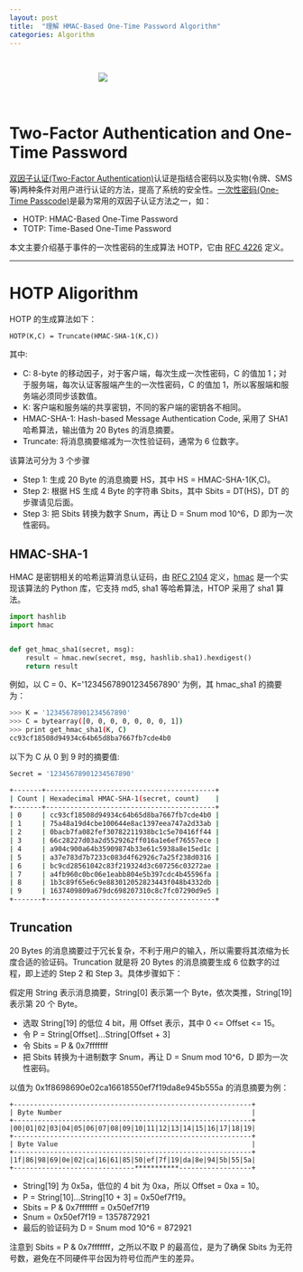 ```yaml
---
layout: post
title:  "理解 HMAC-Based One-Time Password Algorithm"
categories: Algorithm
---
```


&nbsp;&nbsp;&nbsp;&nbsp;&nbsp;

&nbsp;&nbsp;&nbsp;&nbsp;&nbsp;&nbsp;&nbsp;&nbsp;&nbsp;&nbsp;&nbsp;&nbsp;&nbsp;&nbsp;&nbsp;&nbsp;&nbsp;&nbsp;&nbsp;&nbsp;&nbsp;&nbsp;&nbsp;&nbsp;&nbsp;&nbsp;&nbsp;&nbsp;&nbsp;&nbsp;&nbsp;&nbsp;&nbsp;&nbsp;&nbsp;&nbsp;&nbsp;&nbsp;&nbsp;&nbsp;![](http://7xp2eu.com1.z0.glb.clouddn.com/otp1.png)

&nbsp;&nbsp;&nbsp;&nbsp;&nbsp;


# Two-Factor Authentication and One-Time Password

[双因子认证(Two-Factor Authentication)](http://baike.baidu.com/view/1298637.htm)认证是指结合密码以及实物(令牌、SMS等)两种条件对用户进行认证的方法，提高了系统的安全性。[一次性密码(One-Time Passcode)](https://en.wikipedia.org/wiki/One-time_password)是最为常用的双因子认证方法之一，如：

- HOTP: HMAC-Based One-Time Password
- TOTP: Time-Based One-Time Password

本文主要介绍基于事件的一次性密码的生成算法 HOTP，它由 [RFC 4226](https://tools.ietf.org/html/rfc4226) 定义。

-----------

# HOTP Aligorithm

HOTP 的生成算法如下：

~~~
HOTP(K,C) = Truncate(HMAC-SHA-1(K,C))
~~~

其中:

- C: 8-byte 的移动因子，对于客户端，每次生成一次性密码，C 的值加 1；对于服务端，每次认证客服端产生的一次性密码，C 的值加 1，所以客服端和服务端必须同步该数值。
- K: 客户端和服务端的共享密钥，不同的客户端的密钥各不相同。
- HMAC-SHA-1: Hash-based Message Authentication Code, 采用了 SHA1 哈希算法，输出值为 20 Bytes 的消息摘要。
- Truncate: 将消息摘要缩减为一次性验证码，通常为 6 位数字。

该算法可分为 3 个步骤

- Step 1: 生成 20 Byte 的消息摘要 HS，其中 HS = HMAC-SHA-1(K,C)。- Step 2: 根据 HS 生成 4 Byte 的字符串 Sbits，其中 Sbits = DT(HS)，DT 的步骤请见后面。- Step 3: 把 Sbits 转换为数字 Snum，再让 D = Snum mod 10^6，D 即为一次性密码。

## HMAC-SHA-1

HMAC 是密钥相关的哈希运算消息认证码，由 [RFC 2104](https://tools.ietf.org/pdf/rfc2104.pdf) 定义，[hmac](https://docs.python.org/2/library/hmac.html) 是一个实现该算法的 Python 库，它支持 md5, sha1 等哈希算法，HTOP 采用了 sha1 算法。

~~~ python
import hashlib
import hmac


def get_hmac_sha1(secret, msg):
    result = hmac.new(secret, msg, hashlib.sha1).hexdigest()
    return result
~~~

例如，以 C = 0、K='12345678901234567890' 为例，其 hmac_sha1 的摘要为：

~~~ bash
>>> K = '12345678901234567890'
>>> C = bytearray([0, 0, 0, 0, 0, 0, 0, 1])
>>> print get_hmac_sha1(K, C)
cc93cf18508d94934c64b65d8ba7667fb7cde4b0
~~~

以下为 C 从 0 到 9 时的摘要值:

~~~ bash
Secret = '12345678901234567890'

+-------+------------------------------------------+
| Count | Hexadecimal HMAC-SHA-1(secret, count)    |+-------+------------------------------------------+| 0     | cc93cf18508d94934c64b65d8ba7667fb7cde4b0 || 1     | 75a48a19d4cbe100644e8ac1397eea747a2d33ab || 2     | 0bacb7fa082fef30782211938bc1c5e70416ff44 || 3     | 66c28227d03a2d5529262ff016a1e6ef76557ece || 4     | a904c900a64b35909874b33e61c5938a8e15ed1c || 5     | a37e783d7b7233c083d4f62926c7a25f238d0316 || 6     | bc9cd28561042c83f219324d3c607256c03272ae || 7     | a4fb960c0bc06e1eabb804e5b397cdc4b45596fa || 8     | 1b3c89f65e6c9e883012052823443f048b4332db || 9     | 1637409809a679dc698207310c8c7fc07290d9e5 |
+-------+------------------------------------------+
~~~

## Truncation20 Bytes 的消息摘要过于冗长复杂，不利于用户的输入，所以需要将其浓缩为长度合适的验证码。Truncation 就是将 20 Bytes 的消息摘要生成 6 位数字的过程，即上述的 Step 2 和 Step 3。具体步骤如下：
假定用 String 表示消息摘要，String[0] 表示第一个 Byte，依次类推，String[19] 表示第 20 个 Byte。

- 选取 String[19] 的低位 4 bit，用 Offset 表示，其中 0 <= Offset <= 15。
- 令 P = String[Offset]...String[Offset + 3]
- 令 Sbits = P & 0x7fffffff
- 把 Sbits 转换为十进制数字 Snum，再让 D = Snum mod 10^6，D 即为一次性密码。以值为 0x1f8698690e02ca16618550ef7f19da8e945b555a 的消息摘要为例：~~~
+-----------------------------------------------------------+| Byte Number                                               |+-----------------------------------------------------------+|00|01|02|03|04|05|06|07|08|09|10|11|12|13|14|15|16|17|18|19|+-----------------------------------------------------------+| Byte Value                                                |+-----------------------------------------------------------+|1f|86|98|69|0e|02|ca|16|61|85|50|ef|7f|19|da|8e|94|5b|55|5a|+------------------------------***********------------------+~~~
- String[19] 为 0x5a，低位的 4 bit 为 0xa，所以 Offset = 0xa = 10。
- P = String[10]...String[10 + 3] = 0x50ef7f19。
- Sbits = P & 0x7fffffff = 0x50ef7f19
- Snum = 0x50ef7f19 = 1357872921
- 最后的验证码为 D = Snum mod 10^6 = 872921注意到 Sbits = P & 0x7fffffff，之所以不取 P 的最高位，是为了确保 Sbits 为无符号数，避免在不同硬件平台因为符号位而产生的差异。